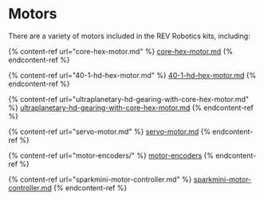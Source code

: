 # Motors

There are a variety of motors included in the REV Robotics kits, including:

{% content-ref url="core-hex-motor.md" %}
[core-hex-motor.md](core-hex-motor.md)
{% endcontent-ref %}

{% content-ref url="40-1-hd-hex-motor.md" %}
[40-1-hd-hex-motor.md](40-1-hd-hex-motor.md)
{% endcontent-ref %}

{% content-ref url="ultraplanetary-hd-gearing-with-core-hex-motor.md" %}
[ultraplanetary-hd-gearing-with-core-hex-motor.md](ultraplanetary-hd-gearing-with-core-hex-motor.md)
{% endcontent-ref %}

{% content-ref url="servo-motor.md" %}
[servo-motor.md](servo-motor.md)
{% endcontent-ref %}

{% content-ref url="motor-encoders/" %}
[motor-encoders](motor-encoders/)
{% endcontent-ref %}

{% content-ref url="sparkmini-motor-controller.md" %}
[sparkmini-motor-controller.md](sparkmini-motor-controller.md)
{% endcontent-ref %}
